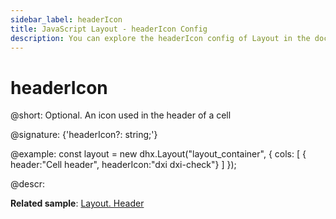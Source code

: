```yaml
---
sidebar_label: headerIcon
title: JavaScript Layout - headerIcon Config 
description: You can explore the headerIcon config of Layout in the documentation of the DHTMLX JavaScript UI library. Browse developer guides and API reference, try out code examples and live demos, and download a free 30-day evaluation version of DHTMLX Suite 7.
---
```


# headerIcon

@short: Optional. An icon used in the header of a cell

@signature: {'headerIcon?: string;'}

@example:
const layout = new dhx.Layout("layout_container", {
    cols: [
        { header:"Cell header", headerIcon:"dxi dxi-check"}
    ]
});

@descr:

**Related sample**: [Layout. Header](https://snippet.dhtmlx.com/bxqnzesl)

[comment]: # (@related: layout/initialization.md#initialize-layout layout/cell_configuration.md#cellheader)

[comment]: # (@relatedapi: layout/api/layout_header_config.md layout/api/layout_headerheight_config.md layout/api/layout_headerimage_config.md)
